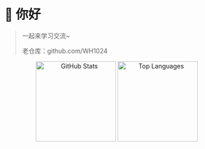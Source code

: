 # 👋 你好
> 一起来学习交流~
>
> 老仓库：github.com/WH1024
> 
<div align="center">

<!-- GitHub 统计卡片 - 主题感知 -->
<picture>
  <source media="(prefers-color-scheme: dark)" srcset="https://github-readme-stats.vercel.app/api?username=hhhweihan&theme=tokyonight&show_icons=true&include_all_commits=true">
  <source media="(prefers-color-scheme: light)" srcset="https://github-readme-stats.vercel.app/api?username=hhhweihan&theme=default&show_icons=true&include_all_commits=true">
  <img src="https://github-readme-stats.vercel.app/api?username=hhhweihan" alt="GitHub Stats" height="180em">
</picture>

<!-- 语言统计 - 主题感知 -->
<picture>
  <source media="(prefers-color-scheme: dark)" srcset="https://github-readme-stats.vercel.app/api/top-langs/?username=hhhweihan&theme=tokyonight&layout=compact&hide=html,css,scss">
  <source media="(prefers-color-scheme: light)" srcset="https://github-readme-stats.vercel.app/api/top-langs/?username=hhhweihan&theme=default&layout=compact&hide=html,css,scss">
  <img src="https://github-readme-stats.vercel.app/api/top-langs/?username=hhhweihan" alt="Top Languages" height="180em">
</picture>

</div>
